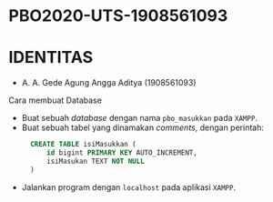 # PBO2020-UTS-1908561093

# IDENTITAS

- A. A. Gede Agung Angga Aditya (1908561093)

Cara membuat Database

- Buat sebuah _database_ dengan nama `pbo_masukkan` pada `XAMPP`.
- Buat sebuah tabel yang dinamakan _comments_, dengan perintah:
  ```sql
    CREATE TABLE isiMasukkan (
        id bigint PRIMARY KEY AUTO_INCREMENT,
        isiMasukan TEXT NOT NULL
    )
  ```
- Jalankan program dengan `localhost` pada aplikasi `XAMPP`.
